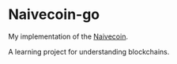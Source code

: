 # Naivecoin-go

My implementation of the [Naivecoin](https://github.com/lhartikk/naivecoin).

A learning project for understanding blockchains.